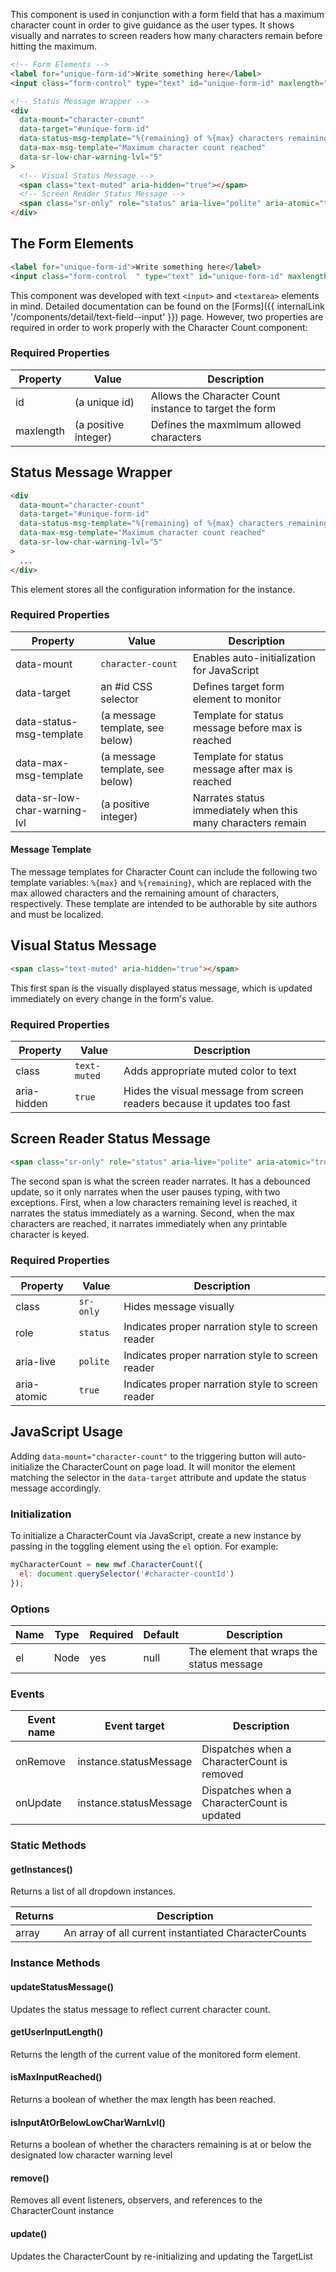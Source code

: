 This component is used in conjunction with a form field that has a maximum character count in order to give guidance as the user types. It shows visually and narrates to screen readers how many characters remain before hitting the maximum.

```html
<!-- Form Elements -->
<label for="unique-form-id">Write something here</label>
<input class="form-control" type="text" id="unique-form-id" maxlength="30" />

<!-- Status Message Wrapper -->
<div
  data-mount="character-count"
  data-target="#unique-form-id"
  data-status-msg-template="%{remaining} of %{max} characters remaining"
  data-max-msg-template="Maximum character count reached"
  data-sr-low-char-warning-lvl="5"
>
  <!-- Visual Status Message -->
  <span class="text-muted" aria-hidden="true"></span>
  <!-- Screen Reader Status Message -->
  <span class="sr-only" role="status" aria-live="polite" aria-atomic="true"></span>
</div>
```

## The Form Elements

```html
<label for="unique-form-id">Write something here</label>
<input class="form-control  " type="text" id="unique-form-id" maxlength="30" />
```

This component was developed with text `<input>` and `<textarea>` elements in mind. Detailed documentation can be found on the [Forms]({{ internalLink '/components/detail/text-field--input' }}) page. However, two properties are required in order to work properly with the Character Count component:

### Required Properties

| Property  | Value                | Description                                            |
| --------- | -------------------- | ------------------------------------------------------ |
| id        | (a unique id)        | Allows the Character Count instance to target the form |
| maxlength | (a positive integer) | Defines the maxmimum allowed characters                |

## Status Message Wrapper

```html
<div
  data-mount="character-count"
  data-target="#unique-form-id"
  data-status-msg-template="%{remaining} of %{max} characters remaining"
  data-max-msg-template="Maximum character count reached"
  data-sr-low-char-warning-lvl="5"
>
  ...
</div>
```

This element stores all the configuration information for the instance.

### Required Properties

| Property                     | Value                           | Description                                                  |
| ---------------------------- | ------------------------------- | ------------------------------------------------------------ |
| data-mount                   | `character-count`               | Enables auto-initialization for JavaScript                   |
| data-target                  | an #id CSS selector             | Defines target form element to monitor                       |
| data-status-msg-template     | (a message template, see below) | Template for status message before max is reached            |
| data-max-msg-template        | (a message template, see below) | Template for status message after max is reached             |
| data-sr-low-char-warning-lvl | (a positive integer)            | Narrates status immediately when this many characters remain |

#### Message Template

The message templates for Character Count can include the following two template variables: `%{max}` and `%{remaining}`, which are replaced with the max allowed characters and the remaining amount of characters, respectively. These template are intended to be authorable by site authors and must be localized.

## Visual Status Message

```html
<span class="text-muted" aria-hidden="true"></span>
```

This first span is the visually displayed status message, which is updated immediately on every change in the form's value.

### Required Properties

| Property    | Value        | Description                                                              |
| ----------- | ------------ | ------------------------------------------------------------------------ |
| class       | `text-muted` | Adds appropriate muted color to text                                     |
| aria-hidden | `true`       | Hides the visual message from screen readers because it updates too fast |

## Screen Reader Status Message

```html
<span class="sr-only" role="status" aria-live="polite" aria-atomic="true"></span>
```

The second span is what the screen reader narrates. It has a debounced update, so it only narrates when the user pauses typing, with two exceptions. First, when a low characters remaining level is reached, it narrates the status immediately as a warning. Second, when the max characters are reached, it narrates immediately when any printable character is keyed.

### Required Properties

| Property    | Value     | Description                                       |
| ----------- | --------- | ------------------------------------------------- |
| class       | `sr-only` | Hides message visually                            |
| role        | `status`  | Indicates proper narration style to screen reader |
| aria-live   | `polite`  | Indicates proper narration style to screen reader |
| aria-atomic | `true`    | Indicates proper narration style to screen reader |

## JavaScript Usage

Adding `data-mount="character-count"` to the triggering button will auto-initialize the CharacterCount on page load. It will monitor the element matching the selector in the `data-target` attribute and update the status message accordingly.

### Initialization

To initialize a CharacterCount via JavaScript, create a new instance by passing in the toggling element using the `el` option. For example:

```js
myCharacterCount = new mwf.CharacterCount({
  el: document.querySelector('#character-countId')
});
```

### Options

| Name | Type | Required | Default | Description                               |
| ---- | ---- | -------- | ------- | ----------------------------------------- |
| el   | Node | yes      | null    | The element that wraps the status message |

### Events

| Event name | Event target           | Description                                 |
| ---------- | ---------------------- | ------------------------------------------- |
| onRemove   | instance.statusMessage | Dispatches when a CharacterCount is removed |
| onUpdate   | instance.statusMessage | Dispatches when a CharacterCount is updated |

### Static Methods

#### getInstances()

Returns a list of all dropdown instances.

| Returns | Description                                          |
| ------- | ---------------------------------------------------- |
| array   | An array of all current instantiated CharacterCounts |

### Instance Methods

#### updateStatusMessage()

Updates the status message to reflect current character count.

#### getUserInputLength()

Returns the length of the current value of the monitored form element.

#### isMaxInputReached()

Returns a boolean of whether the max length has been reached.

#### isInputAtOrBelowLowCharWarnLvl()

Returns a boolean of whether the characters remaining is at or below the designated low character warning level

#### remove()

Removes all event listeners, observers, and references to the CharacterCount instance

#### update()

Updates the CharacterCount by re-initializing and updating the TargetList
